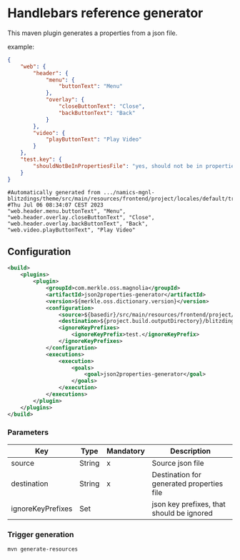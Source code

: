 # Handlebars reference generator
This maven plugin generates a properties from a json file.

example:
```json
{
	"web": {
		"header": {
			"menu": {
				"buttonText": "Menu"
			},
			"overlay": {
				"closeButtonText": "Close",
				"backButtonText": "Back"
			}
		},
		"video": {
			"playButtonText": "Play Video"
		}
	},
	"test.key": {
		"shouldNotBeInPropertiesFile": "yes, should not be in properties file"
	}
}
```
```properties
#Automatically generated from .../namics-mgnl-blitzdings/theme/src/main/resources/frontend/project/locales/default/translation.json!
#Thu Jul 06 08:34:07 CEST 2023
"web.header.menu.buttonText", "Menu",
"web.header.overlay.closeButtonText", "Close",
"web.header.overlay.backButtonText", "Back",
"web.video.playButtonText", "Play Video"
```

## Configuration 
```xml
<build>
	<plugins>
		<plugin>
			<groupId>com.merkle.oss.magnolia</groupId>
			<artifactId>json2properties-generator</artifactId>
			<version>${merkle.oss.dictionary.version}</version>
			<configuration>
				<source>${basedir}/src/main/resources/frontend/project/locales/default/translation.json</source>
				<destination>${project.build.outputDirectory}/blitzdings-web-theme/i18n/fe-generated-dictionary-messages.properties</destination>
				<ignoreKeyPrefixes>
					<ignoreKeyPrefix>test.</ignoreKeyPrefix>
				</ignoreKeyPrefixes>
			</configuration>
			<executions>
				<execution>
					<goals>
						<goal>json2properties-generator</goal>
					</goals>
				</execution>
			</executions>
		</plugin>
	</plugins>
</build>
```

### Parameters

| Key                | Type         | Mandatory | Description                                                                                                                                           
|--------------------|--------------|-----------|-------------------------------------------------------------------------------------------------------------------------------------------------------
| source             | String       | x         | Source json file                                                                                                                 
| destination        | String       | x         | Destination for generated properties file                  
| ignoreKeyPrefixes  | Set<String>	| 	        | json key prefixes, that should be ignored          

### Trigger generation
```shell
mvn generate-resources
```